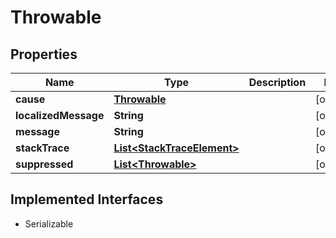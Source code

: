 

# Throwable


## Properties

| Name | Type | Description | Notes |
|------------ | ------------- | ------------- | -------------|
|**cause** | [**Throwable**](Throwable.md) |  |  [optional] |
|**localizedMessage** | **String** |  |  [optional] |
|**message** | **String** |  |  [optional] |
|**stackTrace** | [**List&lt;StackTraceElement&gt;**](StackTraceElement.md) |  |  [optional] |
|**suppressed** | [**List&lt;Throwable&gt;**](Throwable.md) |  |  [optional] |


## Implemented Interfaces

* Serializable

